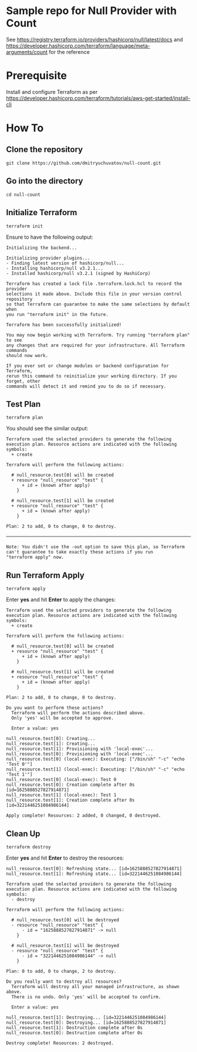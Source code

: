 # Sample repo for Null Provider with Count
See https://registry.terraform.io/providers/hashicorp/null/latest/docs and https://developer.hashicorp.com/terraform/language/meta-arguments/count for the reference

# Prerequisite
Install and configure Terraform as per https://developer.hashicorp.com/terraform/tutorials/aws-get-started/install-cli

# How To

## Clone the repository

```
git clone https://github.com/dmitryuchuvatov/null-count.git
```

## Go into the directory

```
cd null-count
```

## Initialize Terraform

```
terraform init
```
Ensure to have the following output:

```
Initializing the backend...

Initializing provider plugins...
- Finding latest version of hashicorp/null...
- Installing hashicorp/null v3.2.1...
- Installed hashicorp/null v3.2.1 (signed by HashiCorp)

Terraform has created a lock file .terraform.lock.hcl to record the provider
selections it made above. Include this file in your version control repository
so that Terraform can guarantee to make the same selections by default when
you run "terraform init" in the future.

Terraform has been successfully initialized!

You may now begin working with Terraform. Try running "terraform plan" to see
any changes that are required for your infrastructure. All Terraform commands
should now work.

If you ever set or change modules or backend configuration for Terraform,
rerun this command to reinitialize your working directory. If you forget, other
commands will detect it and remind you to do so if necessary.
```

## Test Plan 

```
terraform plan
```
You should see the similar output:

```
Terraform used the selected providers to generate the following execution plan. Resource actions are indicated with the following
symbols:
  + create

Terraform will perform the following actions:

  # null_resource.test[0] will be created
  + resource "null_resource" "test" {
      + id = (known after apply)
    }

  # null_resource.test[1] will be created
  + resource "null_resource" "test" {
      + id = (known after apply)
    }

Plan: 2 to add, 0 to change, 0 to destroy.

────────────────────────────────────────────────────────────────────────────────────────────────────────────────────────────────────

Note: You didn't use the -out option to save this plan, so Terraform can't guarantee to take exactly these actions if you run
"terraform apply" now.
```

## Run Terraform Apply

```
terraform apply
```
Enter **yes** and hit **Enter** to apply the changes:

```
Terraform used the selected providers to generate the following execution plan. Resource actions are indicated with the following
symbols:
  + create

Terraform will perform the following actions:

  # null_resource.test[0] will be created
  + resource "null_resource" "test" {
      + id = (known after apply)
    }

  # null_resource.test[1] will be created
  + resource "null_resource" "test" {
      + id = (known after apply)
    }

Plan: 2 to add, 0 to change, 0 to destroy.

Do you want to perform these actions?
  Terraform will perform the actions described above.
  Only 'yes' will be accepted to approve.

  Enter a value: yes

null_resource.test[0]: Creating...
null_resource.test[1]: Creating...
null_resource.test[1]: Provisioning with 'local-exec'...
null_resource.test[0]: Provisioning with 'local-exec'...
null_resource.test[0] (local-exec): Executing: ["/bin/sh" "-c" "echo 'Test 0'"]
null_resource.test[1] (local-exec): Executing: ["/bin/sh" "-c" "echo 'Test 1'"]
null_resource.test[0] (local-exec): Test 0
null_resource.test[0]: Creation complete after 0s [id=1625888527827914871]
null_resource.test[1] (local-exec): Test 1
null_resource.test[1]: Creation complete after 0s [id=3221446251084986144]

Apply complete! Resources: 2 added, 0 changed, 0 destroyed.
```
## Clean Up

```
terraform destroy
```
Enter **yes** and hit **Enter** to destroy the resources:

```
null_resource.test[0]: Refreshing state... [id=1625888527827914871]
null_resource.test[1]: Refreshing state... [id=3221446251084986144]

Terraform used the selected providers to generate the following execution plan. Resource actions are indicated with the following
symbols:
  - destroy

Terraform will perform the following actions:

  # null_resource.test[0] will be destroyed
  - resource "null_resource" "test" {
      - id = "1625888527827914871" -> null
    }

  # null_resource.test[1] will be destroyed
  - resource "null_resource" "test" {
      - id = "3221446251084986144" -> null
    }

Plan: 0 to add, 0 to change, 2 to destroy.

Do you really want to destroy all resources?
  Terraform will destroy all your managed infrastructure, as shown above.
  There is no undo. Only 'yes' will be accepted to confirm.

  Enter a value: yes

null_resource.test[1]: Destroying... [id=3221446251084986144]
null_resource.test[0]: Destroying... [id=1625888527827914871]
null_resource.test[1]: Destruction complete after 0s
null_resource.test[0]: Destruction complete after 0s

Destroy complete! Resources: 2 destroyed.
```


